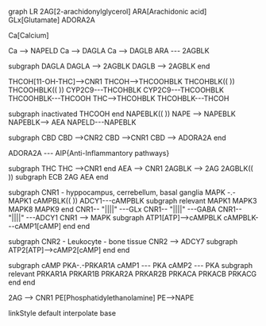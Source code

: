 graph LR
2AG[2-arachidonylglycerol]
ARA[Arachidonic acid]
GLx[Glutamate]
ADORA2A


Ca[Calcium]

Ca --> NAPELD
Ca --> DAGLA
Ca --> DAGLB
ARA  --- 2AGBLK

subgraph 
 DAGLA
 DAGLA --> 2AGBLK
 DAGLB --> 2AGBLK
end 

THCOH[11-OH-THC]-->CNR1
THCOH-->THCOOHBLK
THCOHBLK(( ))
THCOOHBLK(( ))
CYP2C9---THCOHBLK
CYP2C9---THCOOHBLK
THCOOHBLK---THCOOH
THC-->THCOHBLK
THCOHBLK---THCOH

subgraph inactivated
THCOOH
end
NAPEBLK(( ))
NAPE --> NAPEBLK 
NAPEBLK--> AEA
NAPELD---NAPEBLK

subgraph CBD
CBD -->CNR2
CBD -->CNR1
CBD --> ADORA2A
end

ADORA2A --- AIP{Anti-Inflammantory pathways}

subgraph THC
    THC -->CNR1
end 
AEA --> CNR1
2AGBLK --> 2AG
2AGBLK(( ))
subgraph ECB
    2AG
    AEA
end

subgraph CNR1 - hyppocampus, cerrebellum, basal ganglia
 MAPK -.- MAPK1
   cAMPBLK(( ))
   ADCY1---cAMPBLK
   subgraph relevant
    MAPK1
    MAPK3
    MAPK8
    MAPK9
  end 
 CNR1-- "||||" ---GLx
 CNR1-- "||||" ---GABA
 CNR1-- "||||" ---ADCY1
 CNR1 --> MAPK
    subgraph 
         ATP1[ATP]-->cAMPBLK
        cAMPBLK---cAMP1[cAMP]
    end 
end

subgraph CNR2 - Leukocyte - bone tissue
 CNR2 --> ADCY7
    subgraph 
         ATP2[ATP]-->cAMP2[cAMP]
    end 
end

subgraph cAMP
    PKA-.-PRKAR1A
    cAMP1 --- PKA
    cAMP2 --- PKA
    subgraph relevant
         PRKAR1A
         PRKAR1B
         PRKAR2A
         PRKAR2B
         PRKACA
         PRKACB
         PRKACG 
    end 
end 

2AG --> CNR1
PE[Phosphatidylethanolamine]
PE-->NAPE

linkStyle default interpolate base